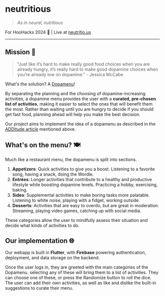 # neutritious
> _As in neural, nutritious_

For HooHacks 2024 🦉 | Live at [neutritio.us](https://neutritio.us)

---

## Mission 🚀

> “Just like it’s hard to make really good food choices when you are already hungry, it’s really hard to make good dopamine choices when you’re already low on dopamine.”
> \- Jessica McCabe

What's the solution? A [Dopamenu](https://www.additudemag.com/dopamenu-dopamine-menu-adhd-brain/)!

By separating the planning and the choosing of dopamine-increasing activities, a dopamine menu provides the user with a **curated, pre-chosen list of activities**, making it easier to select the ones that will benefit them the most. Rather than waiting until you are hungry to decide if you should get fast food, planning ahead will help you make the best decision.

Our project aims to implement the idea of a dopamenu as described in the [ADDitude article](https://www.additudemag.com/dopamenu-dopamine-menu-adhd-brain/) mentioned above.

## What's on the menu? 🍽️

Much like a restaurant menu, the dopamenu is split into sections.

1. **Appetizers**: Quick activities to give you a boost. Listening to a favorite song, having a snack, doing the Wordle.
2. **Entrées**: Longer activities that contribute to a healthy and productive lifestyle while boosting dopamine levels. Practicing a hobby, exercising, baking.
3. **Sides**: Supplemental activities to make boring tasks more palatable. Listening to white noise, playing with a fidget, working outside.
4. **Desserts**: Activities that are easy to overdo, but are great in moderation. Streaming, playing video games, catching up with social media.

These categories allow the user to mindfully assess their situation and decide what kinds of activities to do.

## Our implementation 🌐

Our webapp is built in **Flutter**, with **Firebase** powering authentication, deployment, and data storage on the backend.

Once the user logs in, they are greeted with the main categories of the Dopamenu. selecting any of these will bring them to a list of activities. They can choose one of these, or press the Randomize button to roll the dice. The user can add their own activities, as well as like and dislike the built-in suggestions to curate their menu.